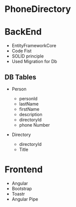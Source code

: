 # PhoneDirectory

 # BackEnd 
   - EntityFrameworkCore
   - Code Fist 
   - SOLİD principle
   - Used Migration for Db 
    
   ## DB Tables
   - Person
      - personId
      - lastName
      - firstName
      - description
      - directoryId
      - phone Number
        
   - Directory 
        - directoryId
        - Title
         
 # Frontend
   - Angular 
   - Bootstrap
   - Toastr
   - Angular Pipe
    
    
    
